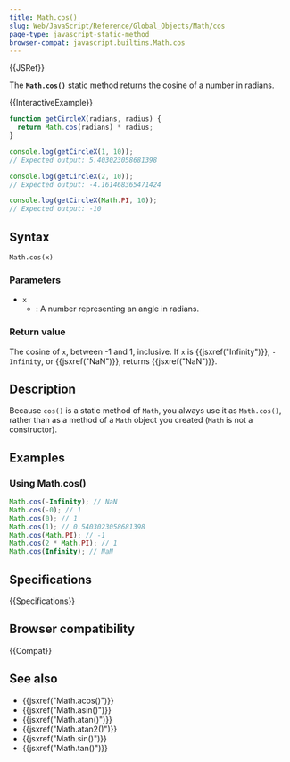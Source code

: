 ```yaml
---
title: Math.cos()
slug: Web/JavaScript/Reference/Global_Objects/Math/cos
page-type: javascript-static-method
browser-compat: javascript.builtins.Math.cos
---
```


{{JSRef}}

The **`Math.cos()`** static method returns the cosine of a number in radians.

{{InteractiveExample}}

```js interactive-example
function getCircleX(radians, radius) {
  return Math.cos(radians) * radius;
}

console.log(getCircleX(1, 10));
// Expected output: 5.403023058681398

console.log(getCircleX(2, 10));
// Expected output: -4.161468365471424

console.log(getCircleX(Math.PI, 10));
// Expected output: -10

```

## Syntax

```js-nolint
Math.cos(x)
```

### Parameters

- `x`
  - : A number representing an angle in radians.

### Return value

The cosine of `x`, between -1 and 1, inclusive. If `x` is {{jsxref("Infinity")}}, `-Infinity`, or {{jsxref("NaN")}}, returns {{jsxref("NaN")}}.

## Description

Because `cos()` is a static method of `Math`, you always use it as `Math.cos()`, rather than as a method of a `Math` object you created (`Math` is not a constructor).

## Examples

### Using Math.cos()

```js
Math.cos(-Infinity); // NaN
Math.cos(-0); // 1
Math.cos(0); // 1
Math.cos(1); // 0.5403023058681398
Math.cos(Math.PI); // -1
Math.cos(2 * Math.PI); // 1
Math.cos(Infinity); // NaN
```

## Specifications

{{Specifications}}

## Browser compatibility

{{Compat}}

## See also

- {{jsxref("Math.acos()")}}
- {{jsxref("Math.asin()")}}
- {{jsxref("Math.atan()")}}
- {{jsxref("Math.atan2()")}}
- {{jsxref("Math.sin()")}}
- {{jsxref("Math.tan()")}}
